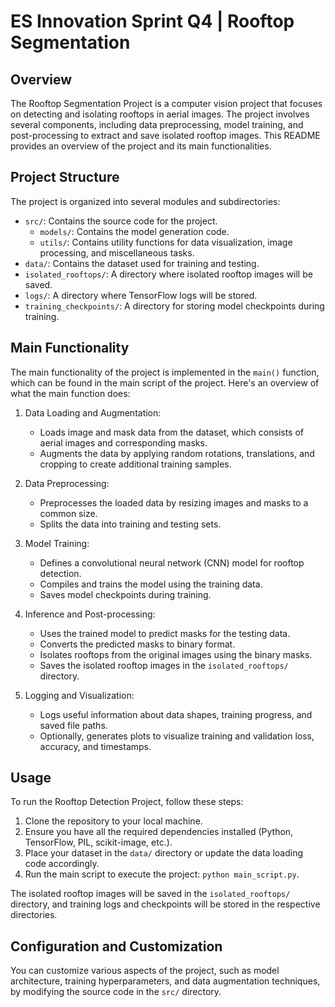 # ES Innovation Sprint Q4 | Rooftop Segmentation

## Overview

The Rooftop Segmentation Project is a computer vision project that focuses on detecting and isolating rooftops in aerial images. The project involves several components, including data preprocessing, model training, and post-processing to extract and save isolated rooftop images. This README provides an overview of the project and its main functionalities.

## Project Structure

The project is organized into several modules and subdirectories:

- `src/`: Contains the source code for the project.
  - `models/`: Contains the model generation code.
  - `utils/`: Contains utility functions for data visualization, image processing, and miscellaneous tasks.
- `data/`: Contains the dataset used for training and testing.
- `isolated_rooftops/`: A directory where isolated rooftop images will be saved.
- `logs/`: A directory where TensorFlow logs will be stored.
- `training_checkpoints/`: A directory for storing model checkpoints during training.

## Main Functionality

The main functionality of the project is implemented in the `main()` function, which can be found in the main script of the project. Here's an overview of what the main function does:

1. Data Loading and Augmentation:
   - Loads image and mask data from the dataset, which consists of aerial images and corresponding masks.
   - Augments the data by applying random rotations, translations, and cropping to create additional training samples.

2. Data Preprocessing:
   - Preprocesses the loaded data by resizing images and masks to a common size.
   - Splits the data into training and testing sets.

3. Model Training:
   - Defines a convolutional neural network (CNN) model for rooftop detection.
   - Compiles and trains the model using the training data.
   - Saves model checkpoints during training.

4. Inference and Post-processing:
   - Uses the trained model to predict masks for the testing data.
   - Converts the predicted masks to binary format.
   - Isolates rooftops from the original images using the binary masks.
   - Saves the isolated rooftop images in the `isolated_rooftops/` directory.

5. Logging and Visualization:
   - Logs useful information about data shapes, training progress, and saved file paths.
   - Optionally, generates plots to visualize training and validation loss, accuracy, and timestamps.

## Usage

To run the Rooftop Detection Project, follow these steps:

1. Clone the repository to your local machine.
2. Ensure you have all the required dependencies installed (Python, TensorFlow, PIL, scikit-image, etc.).
3. Place your dataset in the `data/` directory or update the data loading code accordingly.
4. Run the main script to execute the project: `python main_script.py`.

The isolated rooftop images will be saved in the `isolated_rooftops/` directory, and training logs and checkpoints will be stored in the respective directories.

## Configuration and Customization

You can customize various aspects of the project, such as model architecture, training hyperparameters, and data augmentation techniques, by modifying the source code in the `src/` directory.
